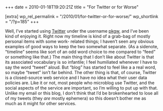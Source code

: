+++
date = 2010-01-18T19:20:21Z
title = "For Twitter or for Worse"

[extra]
wp_rel_permalink = "/2010/01/for-twitter-or-for-worse/"
wp_shortlink = "/?p=185"
+++

Well, I’ve started using [Twitter](http://twitter.com/) under the username
[pkgw](http://twitter.com/pkgw), and I’ve been kind of enjoying it. Right now
my timeline is kind of a grab-bag of mostly personal items with some work-
related things; I haven’t seen any obvious examples of good ways to keep the
two somewhat separate. (As a sidenote, “timeline” seems like sort of an odd
word choice to me compared to “feed” or something like that.)  The main thing
that I don’t like about Twitter is that its associated vocabulary is so
infantile; I feel humiliated whenever I have to say the word “tweet” aloud.
But “blog” has started to feel like a a real word, so maybe “tweet” isn’t far
behind.  The other thing is that, of course, Twitter is a closed-source web
service and I have no idea what their user data policies are. Like it or not,
most people who microblog use Twitter, and the social aspects of the service
are important, so I’m willing to put up with that. Unlike my email or this
blog, I don’t think that I’d be brokenhearted to lose all of my tweets (they
_are_ mostly ephemera) so this doesn’t bother me as much as it might for other
services.
